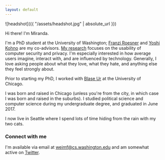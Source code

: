 ```yaml
---
layout: default
---
```


![headshot]({{ "/assets/headshot.jpg" | absolute_url }})


Hi there! I'm Miranda.

I'm a PhD student at the University of Washington; [Franzi Roesner](https://www.franziroesner.com) and [Yoshi Kohno](https://homes.cs.washington.edu/~yoshi/index.html) are my co-advisors. [My research](./publications) focuses on the usability of computer security and privacy. I'm especially interested in how average users imagine, interact with, and are influenced by technology. Generally, I love asking people about what they love, what they hate, and anything else they feel strongly about.

Prior to starting my PhD, I worked with [Blase Ur](https://www.blaseur.com) at the University of Chicago.

I was born and raised in Chicago (unless you're from the city, in which case I was born and raised in the suburbs). I studied political science and computer science during my undergraduate degree, and graduated in June 2017.

I now live in Seattle where I spend lots of time hiding from the rain with my two cats.

### Connect with me

I'm available via email at weimf@cs.washington.edu and am somewhat active on [Twitter](https://twitter.com/_weimf).
<!---and [Instagram](https://www.instagram.com/mirandawei/).--->
